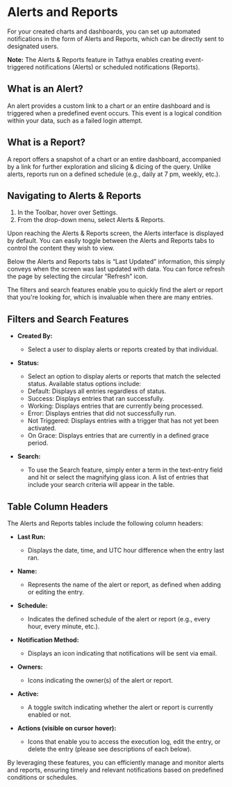 # Alerts and Reports

For your created charts and dashboards, you can set up automated notifications in the form of Alerts and Reports, which can be directly sent to designated users. 

**Note:** The Alerts & Reports feature in Tathya enables creating event-triggered notifications (Alerts) or scheduled notifications (Reports).

## What is an Alert?

An alert provides a custom link to a chart or an entire dashboard and is triggered when a predefined event occurs. This event is a logical condition within your data, such as a failed login attempt.

## What is a Report?

A report offers a snapshot of a chart or an entire dashboard, accompanied by a link for further exploration and slicing & dicing of the query. Unlike alerts, reports run on a defined schedule (e.g., daily at 7 pm, weekly, etc.).

## Navigating to Alerts & Reports

1. In the Toolbar, hover over Settings.
2. From the drop-down menu, select Alerts & Reports.

Upon reaching the Alerts & Reports screen, the Alerts interface is displayed by default. You can easily toggle between the Alerts and Reports tabs to control the content they wish to view.

Below the Alerts and Reports tabs is “Last Updated” information, this simply conveys when the screen was last updated with data. You can force refresh the page by selecting the circular “Refresh” icon.

The filters and search features enable you to quickly find the alert or report that you're looking for, which is invaluable when there are many entries.

## Filters and Search Features

- **Created By:**
  - Select a user to display alerts or reports created by that individual.

- **Status:**
    - Select an option to display alerts or reports that match the selected status. Available status options include:
    - Default: Displays all entries regardless of status.
    - Success: Displays entries that ran successfully.
    - Working: Displays entries that are currently being processed.
    - Error: Displays entries that did not successfully run.
    - Not Triggered: Displays entries with a trigger that has not yet been activated.
    - On Grace: Displays entries that are currently in a defined grace period.

- **Search:**
    - To use the Search feature, simply enter a term in the text-entry field and hit <Enter> or select the magnifying glass icon. A list of entries that include your search criteria will appear in the table.

## Table Column Headers

The Alerts and Reports tables include the following column headers:

- **Last Run:**
  - Displays the date, time, and UTC hour difference when the entry last ran.

- **Name:**
  - Represents the name of the alert or report, as defined when adding or editing the entry.

- **Schedule:**
  - Indicates the defined schedule of the alert or report (e.g., every hour, every minute, etc.).

- **Notification Method:**
  - Displays an icon indicating that notifications will be sent via email.

- **Owners:**
  - Icons indicating the owner(s) of the alert or report.

- **Active:**
  - A toggle switch indicating whether the alert or report is currently enabled or not.

- **Actions (visible on cursor hover):**
  - Icons that enable you to access the execution log, edit the entry, or delete the entry (please see descriptions of each below).

By leveraging these features, you can efficiently manage and monitor alerts and reports, ensuring timely and relevant notifications based on predefined conditions or schedules.
